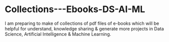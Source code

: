 # Collections---Ebooks-DS-AI-ML
I am preparing to make of collections of pdf files of e-books which will be helpful for understand, knowledge sharing &amp; generate more projects in Data Science, Artificial Intelligence &amp; Machine Learning.
